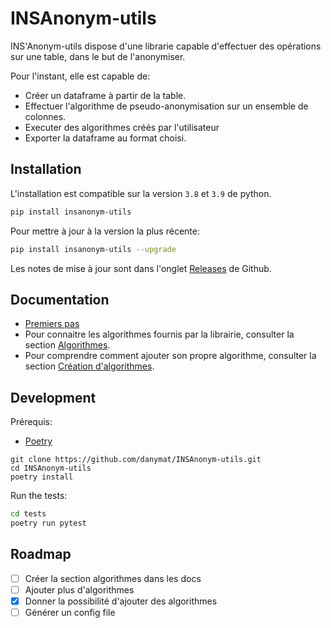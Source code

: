 # INSAnonym-utils

INS'Anonym-utils dispose d'une librarie capable d'effectuer des opérations sur une table, dans le but de l'anonymiser.

Pour l'instant, elle est capable de:

- Créer un dataframe à partir de la table.
- Effectuer l'algorithme de pseudo-anonymisation sur un ensemble de colonnes.
- Executer des algorithmes créés par l'utilisateur
- Exporter la dataframe au format choisi.

## Installation

L'installation est compatible sur la version `3.8` et `3.9` de python.

```bash
pip install insanonym-utils
```

Pour mettre à jour à la version la plus récente:
```bash
pip install insanonym-utils --upgrade
```
Les notes de mise à jour sont dans l'onglet [Releases](https://github.com/danymat/INSAnonym-utils/releases) de Github.

## Documentation

- [Premiers pas](https://github.com/danymat/INSAnonym-utils/blob/main/docs/premiers-pas.md)
- Pour connaitre les algorithmes fournis par la librairie, consulter la section [Algorithmes](docs/algorithmes.md).
- Pour comprendre comment ajouter son propre algorithme, consulter la section [Création d'algorithmes](docs/creation-algorithmes.md).

## Development

Prérequis:

- [Poetry](https://python-poetry.org/docs/#installation)

```
git clone https://github.com/danymat/INSAnonym-utils.git
cd INSAnonym-utils
poetry install 
```

Run the tests:
```bash
cd tests
poetry run pytest
```

## Roadmap

- [ ] Créer la section algorithmes dans les docs
- [ ] Ajouter plus d'algorithmes
- [x] Donner la possibilité d'ajouter des algorithmes 
- [ ] Générer un config file
